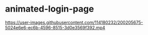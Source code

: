 # animated-login-page

https://user-images.githubusercontent.com/114180232/200205675-5024e6e6-ec6b-4596-8515-3d0e3569f392.mp4

